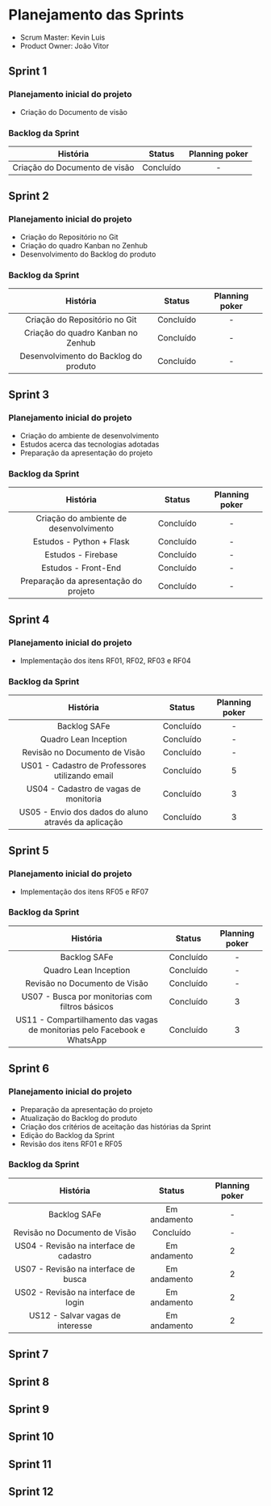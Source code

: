 # Planejamento das Sprints

- Scrum Master: Kevin Luis
- Product Owner: João Vitor

## Sprint 1

### Planejamento inicial do projeto
- Criação do Documento de visão

### Backlog da Sprint
|História|Status|Planning poker|
|:--:|:--:|:--:|
| Criação do Documento de visão | Concluído | - |

## Sprint 2

### Planejamento inicial do projeto
- Criação do Repositório no Git
- Criação do quadro Kanban no Zenhub
- Desenvolvimento do Backlog do produto

### Backlog da Sprint
|História|Status|Planning poker|
|:--:|:--:|:--:|
| Criação do Repositório no Git | Concluído | - |
| Criação do quadro Kanban no Zenhub | Concluído | - |
| Desenvolvimento do Backlog do produto | Concluído | - |

## Sprint 3

### Planejamento inicial do projeto
- Criação do ambiente de desenvolvimento
- Estudos acerca das tecnologias adotadas
- Preparação da apresentação do projeto

### Backlog da Sprint
|História|Status|Planning poker|
|:--:|:--:|:--:|
| Criação do ambiente de desenvolvimento | Concluído | - |
| Estudos - Python + Flask | Concluído | - |
| Estudos - Firebase | Concluído | - |
| Estudos - Front-End | Concluído | - |
| Preparação da apresentação do projeto | Concluído | - |

## Sprint 4

### Planejamento inicial do projeto
- Implementação dos itens RF01, RF02, RF03 e RF04

### Backlog da Sprint
|História|Status|Planning poker|
|:--:|:--:|:--:|
| Backlog SAFe | Concluído | - |
| Quadro Lean Inception | Concluído | - |
| Revisão no Documento de Visão | Concluído | - |
| US01 - Cadastro de Professores utilizando email | Concluído | 5 |
| US04 - Cadastro de vagas de monitoria | Concluído | 3 |
| US05 - Envio dos dados do aluno através da aplicação | Concluído | 3 |

## Sprint 5

### Planejamento inicial do projeto
- Implementação dos itens RF05 e RF07

### Backlog da Sprint
|História|Status|Planning poker|
|:--:|:--:|:--:|
| Backlog SAFe | Concluído | - |
| Quadro Lean Inception | Concluído | - |
| Revisão no Documento de Visão | Concluído | - |
| US07 - Busca por monitorias com filtros básicos | Concluído | 3 |
| US11 - Compartilhamento das vagas de monitorias pelo Facebook e WhatsApp | Concluído | 3 |

## Sprint 6

### Planejamento inicial do projeto
- Preparação da apresentação do projeto
- Atualização do Backlog do produto
- Criação dos critérios de aceitação das histórias da Sprint
- Edição do Backlog da Sprint
- Revisão dos itens RF01 e RF05

### Backlog da Sprint
|História|Status|Planning poker|
|:--:|:--:|:--:|
| Backlog SAFe | Em andamento | - |
| Revisão no Documento de Visão | Concluído | - |
| US04 - Revisão na interface de cadastro | Em andamento | 2 |
| US07 - Revisão na interface de busca | Em andamento | 2 |
| US02 - Revisão na interface de login | Em andamento | 2 |
| US12 - Salvar vagas de interesse | Em andamento | 2 |

## Sprint 7

## Sprint 8

## Sprint 9

## Sprint 10

## Sprint 11

## Sprint 12